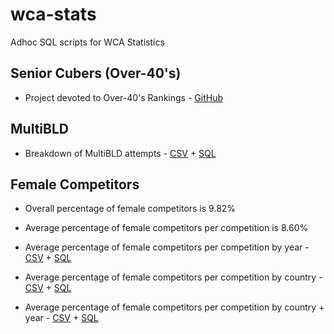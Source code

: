 # wca-stats

Adhoc SQL scripts for WCA Statistics


## Senior Cubers (Over-40's)

- Project devoted to Over-40's Rankings - [GitHub](https://github.com/Logiqx/wca-ipy/blob/master/README.md)


## MultiBLD

- Breakdown of MultiBLD attempts - [CSV](data/multibld_attempts.csv) + [SQL](sql/multibld_attempts.sql)


## Female Competitors

- Overall percentage of female competitors is 9.82%

- Average percentage of female competitors per competition is 8.60%

- Average percentage of female competitors per competition by year - [CSV](data/pct_female_by_year.csv) + [SQL](sql/female_percentages.sql)

- Average percentage of female competitors per competition by country - [CSV](data/pct_female_by_country.csv) + [SQL](sql/female_percentages.sql)

- Average percentage of female competitors per competition by country + year - [CSV](data/pct_female_by_country_year.csv) + [SQL](sql/female_percentages.sql)

